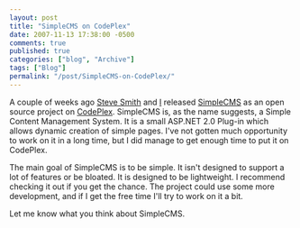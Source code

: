 ```yaml
---
layout: post
title: "SimpleCMS on CodePlex"
date: 2007-11-13 17:38:00 -0500
comments: true
published: true
categories: ["blog", "Archive"]
tags: ["Blog"]
permalink: "/post/SimpleCMS-on-CodePlex/"
---
```

<!-- more -->



<p>A couple of weeks ago <a href="http://stevesmithblog.com/" target="_blank">Steve Smith</a> and <a href="http://aspadvice.com/blogs/name/default.aspx" target="_blank">I</a> released <a href="http://www.codeplex.com/SimpleCMS" target="_blank">SimpleCMS</a>&nbsp;as an open source project on <a href="http://www.codeplex.com/" target="_blank">CodePlex</a>. SimpleCMS is, as the name suggests, a Simple Content Management System. It is&nbsp;a small ASP.NET 2.0 Plug-in which allows dynamic creation of simple pages. I've not gotten much opportunity to work on it in a long time, but I did manage to get&nbsp;enough time to&nbsp;put&nbsp;it on CodePlex.&nbsp;</p>
<p>The main goal of SimpleCMS is to be simple. It isn't&nbsp;designed to support a lot of features or be bloated. It is designed to be lightweight. I recommend checking it out if you get the chance. The project could use some more development, and if I get the free time I'll try to work on it a bit.</p>
<p>Let me know what you think about SimpleCMS.</p>
